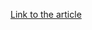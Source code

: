 [Link to the article](https://cybersecuritynews.com/us-sperm-donor-giant-california-cryobank-hackers/)
